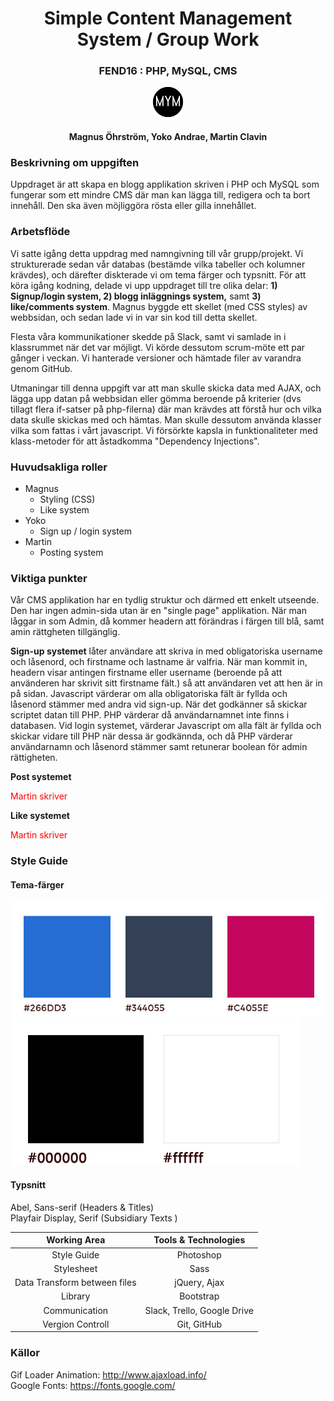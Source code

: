 <div align="center">
<h1>Simple Content Management System / Group Work</h1>
<h3>FEND16 : PHP, MySQL, CMS</h3>
<p align="center"><img src="images/favicon.png" alt="team logo"></p> 
<h4>Magnus Öhrström, Yoko Andrae, Martin Clavin</h4>
</div>  
  
### Beskrivning om uppgiften
Uppdraget är att skapa en blogg applikation skriven i PHP och MySQL som fungerar som ett mindre CMS där man kan lägga till, redigera och ta bort innehåll. Den ska även möjliggöra rösta eller gilla innehållet.

### Arbetsflöde
Vi satte igång detta uppdrag med namngivning till vår grupp/projekt. Vi strukturerade sedan vår databas (bestämde vilka tabeller och kolumner krävdes), och därefter diskterade vi om tema färger och typsnitt. För att köra igång kodning, delade vi upp uppdraget till tre olika delar: **1) Signup/login system, 2) blogg inläggnings system,** samt **3) like/comments system**. Magnus byggde ett skellet (med CSS styles) av webbsidan, och sedan lade vi in var sin kod till detta skellet.  
  
Flesta våra kommunikationer skedde på Slack, samt vi samlade in i klassrummet när det var möjligt. Vi körde dessutom scrum-möte ett par gånger i veckan. Vi hanterade versioner och hämtade filer av varandra genom GitHub.  
  
Utmaningar till denna uppgift var att man skulle skicka data med AJAX, och lägga upp datan på webbsidan eller gömma beroende på kriterier (dvs tillagt flera if-satser på php-filerna) där man krävdes att förstå hur och vilka data skulle skickas med och hämtas. Man skulle dessutom använda klasser vilka som fattas i vårt javascript. Vi försörkte kapsla in funktionaliteter med klass-metoder för att åstadkomma "Dependency Injections".  
  
### Huvudsakliga roller
- Magnus
    - Styling (CSS)
    - Like system
 - Yoko
    - Sign up / login system
- Martin
    - Posting system
  

### Viktiga punkter
Vår CMS applikation har en tydlig struktur och därmed ett enkelt utseende. Den har ingen admin-sida utan är en "single page" applikation. När man låggar in som Admin, då kommer headern att förändras i färgen till blå, samt amin rättgheten tillgänglig.    
  
**Sign-up systemet** låter användare att skriva in med obligatoriska username och låsenord, och firstname och lastname är valfria. När man kommit in, headern visar antingen firstname eller username (beroende på att använderen har skrivit sitt firstname fält.)  så att användaren vet att hen är in på sidan. Javascript värderar om alla obligatoriska fält är fyllda och låsenord stämmer med andra vid sign-up. När det godkänner så skickar scriptet datan till PHP. PHP värderar då användarnamnet inte finns i databasen. Vid login systemet, värderar Javascript om alla fält är fyllda och skickar vidare till PHP när dessa är godkännda, och då PHP värderar användarnamn och låsenord stämmer samt retunerar boolean för admin rättigheten.  
  
**Post systemet**  
<p style="color:red">Martin skriver</p>
  
**Like systemet**  
<p style="color:red">Martin skriver</p>
  
### Style Guide
#### Tema-färger
![theme colors](images/mym-color.jpg)
![theme colors](images/mym-color2.jpg)

#### Typsnitt
Abel, Sans-serif (Headers & Titles)  
Playfair Display, Serif (Subsidiary Texts )

|  Working Area | Tools & Technologies |
|:-----:|:-----:|
|Style Guide|Photoshop|
|Stylesheet|Sass|
|Data Transform between files|jQuery, Ajax|
|Library|Bootstrap|
|Communication|Slack, Trello, Google Drive|
|Vergion Controll|Git, GitHub|

  
### Källor
Gif Loader Animation: http://www.ajaxload.info/  
Google Fonts: https://fonts.google.com/